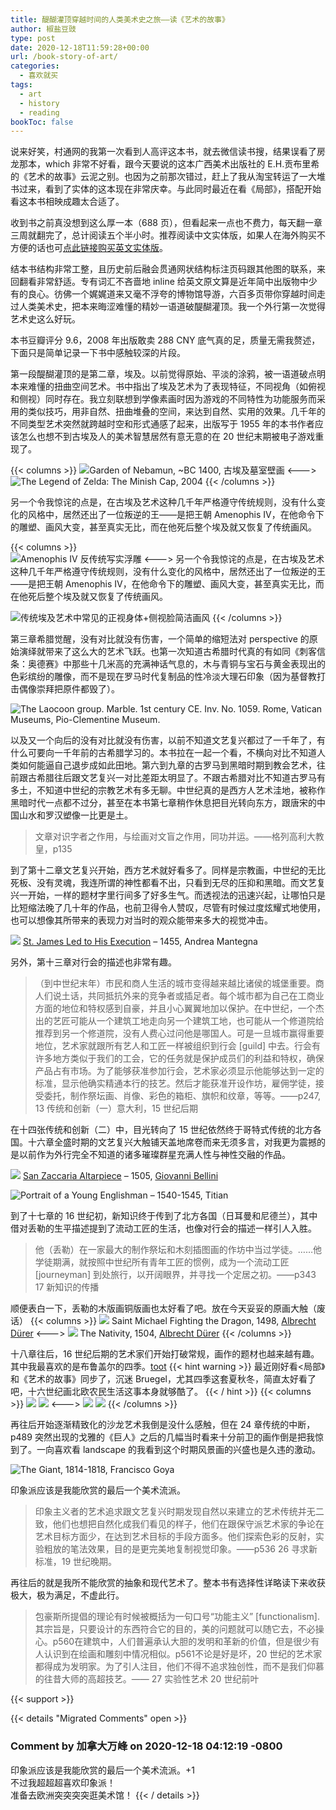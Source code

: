 ```yaml
---
title: 醍醐灌顶穿越时间的人类美术史之旅——读《艺术的故事》
author: 椒盐豆豉
type: post
date: 2020-12-18T11:59:28+00:00
url: /book-story-of-art/
categories:
  - 喜欢就买
tags:
  - art
  - history
  - reading
bookToc: false
---
```

说来好笑，村通网的我第一次看到人高评这本书，就去微信读书搜，结果误看了房龙那本，which 非常不好看，跟今天要说的这本广西美术出版社的 E.H.贡布里希的《艺术的故事》云泥之别。也因为之前那次错过，赶上了我从淘宝转运了一大堆书过来，看到了实体的这本现在非常庆幸。与此同时最近在看《局部》，搭配开始看这本书相映成趣太合适了。

收到书之前真没想到这么厚一本（688 页），但看起来一点也不费力，每天翻一章三周就翻完了，总计阅读五个半小时。推荐阅读中文实体版，如果人在海外购买不方便的话也可[点此链接购买英文实体版](https://amzn.to/3s3wY48)。

结本书结构非常工整，且历史前后融会贯通网状结构标注页码跟其他图的联系，来回翻看非常舒适。专有词汇不吝啬地 inline 给英文原文算是近年简中出版物中少有的良心。彷佛一个娓娓道来又毫不浮夸的博物馆导游，六百多页带你穿越时间走过人类美术史，把本来晦涩难懂的精妙一语道破醍醐灌顶。我一个外行第一次觉得艺术史这么好玩。

本书豆瓣评分 9.6，2008 年出版敢卖 288 CNY 底气真的足，质量无需我赘述，下面只是简单记录一下书中感触较深的片段。

第一段醍醐灌顶的是第二章，埃及。以前觉得原始、平淡的涂鸦，被一语道破点明本来难懂的扭曲空间艺术。书中指出了埃及艺术为了表现特征，不同视角（如俯视和侧视）同时存在。我立刻联想到学像素画时因为游戏的不同特性为功能服务而采用的类似技巧，用非自然、扭曲堆叠的空间，来达到自然、实用的效果。几千年的不同类型艺术突然就跨越时空和形式通感了起来，出版写于 1955 年的本书作者应该怎么也想不到古埃及人的美术智慧居然有意无意的在 20 世纪末期被电子游戏重现了。

{{< columns >}}
![Garden of Nebamun, ~BC 1400, 古埃及墓室壁画](https://media.douchi.space/douchi/media_attachments/files/110/454/967/822/717/287/original/2485d4b5b5863468.png)
<--->
![The Legend of Zelda: The Minish Cap, 2004](https://media.douchi.space/douchi/media_attachments/files/110/454/968/513/705/752/original/10ee3689eebcff3f.png)
{{< /columns >}}    

另一个令我惊诧的点是，在古埃及艺术这种几千年严格遵守传统规则，没有什么变化的风格中，居然还出了一位叛逆的王——是把王朝 Amenophis IV，在他命令下的雕塑、画风大变，甚至真实无比，而在他死后整个埃及就又恢复了传统画风。

{{< columns >}}  
![Amenophis IV 反传统写实浮雕](https://media.douchi.space/douchi/media_attachments/files/110/454/969/217/330/196/original/61fb4c2083d5db38.png)
<--->
另一个令我惊诧的点是，在古埃及艺术这种几千年严格遵守传统规则，没有什么变化的风格中，居然还出了一位叛逆的王——是把王朝 Amenophis IV，在他命令下的雕塑、画风大变，甚至真实无比，而在他死后整个埃及就又恢复了传统画风。

![传统埃及艺术中常见的正视身体+侧视脸简洁画风](https://media.douchi.space/douchi/media_attachments/files/110/454/969/832/535/543/original/de55875237e22144.png)
{{< /columns >}}  

第三章希腊觉醒，没有对比就没有伤害，一个简单的缩短法对 perspective 的原始演绎就带来了这么大的艺术飞跃。也第一次知道古希腊时代真的有如同《刺客信条：奥德赛》中那些十几米高的充满神话气息的，木与青铜与宝石与黄金表现出的色彩缤纷的雕像，而不是现在罗马时代复制品的性冷淡大理石印象（因为基督教打击偶像崇拜把原件都毁了）。

![The Laocoon group. Marble. 1st century CE. Inv. No. 1059. Rome, Vatican Museums, Pio-Clementine Museum.](https://media.douchi.space/douchi/media_attachments/files/110/454/971/387/198/040/original/19baf038730dc34d.png)

以及又一个向后的没有对比就没有伤害，以前不知道文艺复兴都过了一千年了，有什么可要向一千年前的古希腊学习的。本书拉在一起一个看，不横向对比不知道人类如何能逼自己退步成如此田地。第六到九章的古罗马到黑暗时期到教会艺术，往前跟古希腊往后跟文艺复兴一对比差距太明显了。不跟古希腊对比不知道古罗马有多土，不知道中世纪的宗教艺术有多无聊。中世纪真的是西方人艺术洼地，被称作黑暗时代一点都不过分，甚至在本书第七章稍作休息把目光转向东方，跟唐宋的中国山水和罗汉塑像一比更是土。

> 文章对识字者之作用，与绘画对文盲之作用，同功并运。——格列高利大教皇，p135
> 

到了第十二章文艺复兴开始，西方艺术就好看多了。同样是宗教画，中世纪的无比死板、没有灵魂，我连所谓的神性都看不出，只看到无尽的压抑和黑暗。而文艺复兴一开始，一样的题材字里行间多了好多生气。而透视法的迅速兴起，让哪怕只是比短缩法晚了几十年的作品，也前卫得令人赞叹，尽管有时候过度炫耀式地使用，也可以想像其所带来的表现力对当时的观众能带来多大的视觉冲击。


![](https://media.douchi.space/douchi/media_attachments/files/110/454/972/027/183/236/original/be7cf8143f7b70ca.png)
[St. James Led to His Execution](https://en.wikipedia.org/wiki/St._James_Led_to_His_Execution) – 1455, Andrea Mantegna

另外，第十三章对行会的描述也非常有趣。

> （到中世纪末年）市民和商人生活的城市变得越来越比诸侯的城堡重要。商人们说土话，共同抵抗外来的竞争者或插足者。每个城市都为自己在工商业方面的地位和特权感到自豪，并且小心翼翼地加以保护。在中世纪，一个杰出的艺匠可能从一个建筑工地走向另一个建筑工地，也可能从一个修道院给推荐到另一个修道院，没有人费心过问他是哪国人。可是一旦城市赢得重要地位，艺术家就跟所有艺人和工匠一样被组织到行会 [guild] 中去。行会有许多地方类似于我们的工会，它的任务就是保护成员们的利益和特权，确保产品占有市场。为了能够获准参加行会，艺术家必须显示他能够达到一定的标准，显示他确实精通本行的技艺。然后才能获准开设作坊，雇佣学徒，接受委托，制作祭坛画、肖像、彩色的箱柜、旗帜和纹章，等等。——p247, 13 传统和创新（一）意大利，15 世纪后期
> 

在十四张传统和创新（二）中，目光转向了 15 世纪依然终于哥特式传统的北方各国。十六章全盛时期的文艺复兴大触铺天盖地席卷而来无须多言，对我更为震撼的是以前作为外行完全不知道的诸多璀璨群星充满人性与神性交融的作品。

![](https://media.douchi.space/douchi/media_attachments/files/110/454/973/377/462/984/original/9ea91677d73c2683.png)
[San Zaccaria Altarpiece](https://www.tallengestore.com/products/san-zaccaria-altarpiece-art-by-giovanni-bellini-large-art-prints) – 1505, [Giovanni Bellini](https://en.wikipedia.org/wiki/Giovanni_Bellini)

![Portrait of a Young Englishman – 1540-1545, Titian](https://upload.wikimedia.org/wikipedia/commons/4/44/Titian_-_The_Young_Englishman_-_WGA22953.jpg)

到了十七章的 16 世纪初，新知识终于传到了北方各国（日耳曼和尼德兰），其中借对丢勒的生平描述提到了流动工匠的生活，也像对行会的描述一样引人入胜。

> 他（丢勒）在一家最大的制作祭坛和木刻插图画的作坊中当过学徒。……他学徒期满，就按照中世纪所有青年工匠的惯例，成为一个流动工匠 [journeyman] 到处旅行，以开阔眼界，并寻找一个定居之初。——p343 17 新知识的传播
> 

顺便表白一下，丢勒的木版画铜版画也太好看了吧。放在今天妥妥的原画大触（废话）
{{< columns >}}
![](https://media.douchi.space/douchi/media_attachments/files/110/454/974/013/379/524/original/3de89bbd4e3e8cee.png)
Saint Michael Fighting the Dragon, 1498, [Albrecht Dürer](https://www.nga.gov/collection/artist-info.1256.html)
<--->
![](https://media.douchi.space/douchi/media_attachments/files/110/454/975/242/164/046/original/5b3790c2bcc02837.png)
The Nativity, 1504, [Albrecht Dürer](https://www.nga.gov/content/ngaweb/collection/artist-info.1256.html)
{{< /columns >}}

十八章往后，16 世纪后期的艺术家们开始打破常规，画作的题材也越来越有趣。其中我最喜欢的是布鲁盖尔的四季。[toot](https://douchi.space/web/@mtfront/105392897947393085)
{{< hint warning >}}
最近刚好看<局部》和《艺术的故事》同步了，沉迷 Bruegel，尤其四季这套夏秋冬，简直太好看了吧，十六世纪画北欧农民生活这事本身就够酷了。
{{< / hint >}}
{{< columns >}}
![](https://media.douchi.space/douchi/media_attachments/files/105/392/882/467/955/381/original/9887601dd99838f3.png)
![](https://media.douchi.space/douchi/media_attachments/files/105/392/885/701/427/015/original/76825fec0c2ff1ed.png)
<--->
![](https://media.douchi.space/douchi/media_attachments/files/105/392/884/540/796/479/original/6ad2f43390893e24.png)
![](https://media.douchi.space/douchi/media_attachments/files/105/392/892/086/717/763/original/f5f33be67744ebe2.png)
{{< /columns >}}

再往后开始逐渐精致化的沙龙艺术我倒是没什么感触，但在 24 章传统的中断，p489 突然出现的戈雅的《巨人》之后的几幅当时看来十分前卫的画作倒是把我惊到了。一向喜欢看 landscape 的我看到这个时期风景画的兴盛也是久违的激动。

![The Giant, 1814-1818, Francisco Goya](https://upload.wikimedia.org/wikipedia/commons/9/97/Coloso_de_Goya_%28estampa%29_cropped.jpg)

印象派应该是我能欣赏的最后一个美术流派。

> 印象主义者的艺术追求跟文艺复兴时期发现自然以来建立的艺术传统并无二致，他们也想把自然化成我们看见的样子，他们在跟保守派艺术家的争论在艺术目标方面少，在达到艺术目标的手段方面多。他们探索色彩的反射，实验粗放的笔法效果，目的是更完美地复制视觉印象。——p536 26 寻求新标准，19 世纪晚期。
> 

再往后的就是我所不能欣赏的抽象和现代艺术了。整本书有选择性详略读下来收获极大，极为满足，不虚此行。

> 包豪斯所提倡的理论有时候被概括为一句口号“功能主义” [functionalism]. 其宗旨是，只要设计的东西符合它的目的，美的问题就可以随它去，不必操心。p560在建筑中，人们普遍承认大胆的发明和革新的价值，但是很少有人认识到在绘画和雕刻中情况相似。p561不论是好是坏，20 世纪的艺术家都得成为发明家。为了引人注目，他们不得不追求独创性，而不是我们仰慕的往昔大师的高超技艺。—— 27 实验性艺术 20 世纪前叶
>

{{< support >}}

{{< details "Migrated Comments" open >}}
### Comment by 加拿大万峰 on 2020-12-18 04:12:19 -0800
印象派应该是我能欣赏的最后一个美术流派。+1  
不过我超超超喜欢印象派！  
准备去欧洲突突突突逛美术馆！
{{< / details >}}